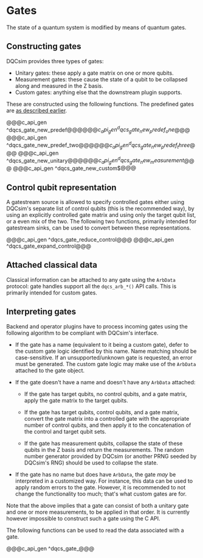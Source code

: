 # Gates

The state of a quantum system is modified by means of quantum gates.

## Constructing gates

DQCsim provides three types of gates:

 - Unitary gates: these apply a gate matrix on one or more qubits.
 - Measurement gates: these cause the state of a qubit to be collapsed along
   and measured in the Z basis.
 - Custom gates: anything else that the downstream plugin supports.

These are constructed using the following functions. The predefined gates are
[as described earlier](mat.apigen.md).

@@@c_api_gen ^dqcs_gate_new_predef$@@@
@@@c_api_gen ^dqcs_gate_new_predef_one$@@@
@@@c_api_gen ^dqcs_gate_new_predef_two$@@@
@@@c_api_gen ^dqcs_gate_new_predef_three$@@@
@@@c_api_gen ^dqcs_gate_new_unitary$@@@
@@@c_api_gen ^dqcs_gate_new_measurement$@@@
@@@c_api_gen ^dqcs_gate_new_custom$@@@

## Control qubit representation

A gatestream source is allowed to specify controlled gates either using
DQCsim's separate list of control qubits (this is the recommended way), by
using an explicitly controlled gate matrix and using only the target qubit
list, or a even mix of the two. The following two functions, primarily intended
for gatestream sinks, can be used to convert between these representations.

@@@c_api_gen ^dqcs_gate_reduce_control@@@
@@@c_api_gen ^dqcs_gate_expand_control@@@

## Attached classical data

Classical information can be attached to any gate using the `ArbData`
protocol: gate handles support all the `dqcs_arb_*()` API calls. This is
primarily intended for custom gates.

## Interpreting gates

Backend and operator plugins have to process incoming gates using the following
algorithm to be compliant with DQCsim's interface.

 - If the gate has a name (equivalent to it being a custom gate), defer to the
   custom gate logic identified by this name. Name matching should be
   case-sensitive. If an unsupported/unknown gate is requested, an error must
   be generated. The custom gate logic may make use of the `ArbData` attached
   to the gate object.

 - If the gate doesn't have a name and doesn't have any `ArbData` attached:

    - If the gate has target qubits, no control qubits, and a gate matrix,
      apply the gate matrix to the target qubits.

    - If the gate has target qubits, control qubits, and a gate matrix,
      convert the gate matrix into a controlled gate with the appropriate
      number of control qubits, and then apply it to the concatenation of the
      control and target qubit sets.

    - If the gate has measurement qubits, collapse the state of these qubits in
      the Z basis and return the measurements. The random number generator
      provided by DQCsim (or another PRNG seeded by DQCsim's RNG) should be
      used to collapse the state.

 - If the gate has no name but does have `ArbData`, the gate *may* be
   interpreted in a customized way. For instance, this data can be used to
   apply random errors to the gate. However, it is recommended to not change
   the functionality too much; that's what custom gates are for.

Note that the above implies that a gate can consist of both a unitary gate and
one or more measurements, to be applied in that order. It is currently however
impossible to construct such a gate using the C API.

The following functions can be used to read the data associated with a gate.

@@@c_api_gen ^dqcs_gate_@@@
